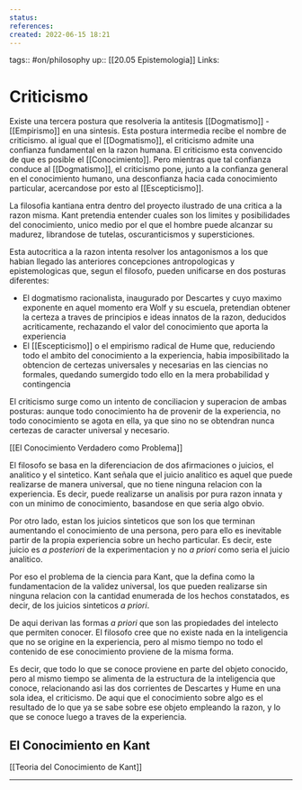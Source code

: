 ```yaml
---
status:
references:
created: 2022-06-15 18:21
---
```

tags:: #on/philosophy 
up:: [[20.05 Epistemologia]]
Links: 
# Criticismo
Existe una tercera postura que resolveria la antitesis [[Dogmatismo]] - [[Empirismo]] en una sintesis. Esta postura intermedia recibe el nombre de criticismo. al igual que el [[Dogmatismo]], el criticismo admite una confianza fundamental en la razon humana. El criticismo esta convencido de que es posible el [[Conocimiento]]. Pero mientras que tal confianza conduce al [[Dogmatismo]], el criticismo pone, junto a la confianza general en el conocimiento humano, una desconfianza hacia cada conocimiento particular, acercandose por esto al [[Escepticismo]]. 

La filosofia kantiana entra dentro del proyecto ilustrado de una critica a la razon misma. Kant pretendia entender cuales son los limites y posibilidades del conocimiento, unico medio por el que el hombre puede alcanzar su madurez, librandose de tutelas, oscuranticismos y supersticiones.

Esta autocritica a la razon intenta resolver los antagonismos a los que habian llegado las anteriores concepciones antropologicas y epistemologicas que, segun el filosofo, pueden unificarse en dos posturas diferentes:
- El dogmatismo racionalista, inaugurado por Descartes y cuyo maximo exponente en aquel momento era Wolf y su escuela, pretendian obtener la certeza a traves de principios e ideas innatos de la razon, deducidos acriticamente, rechazando el valor del conocimiento que aporta la experiencia
- El [[Escepticismo]] o el empirismo radical de Hume que, reduciendo todo el ambito del conocimiento a la experiencia, habia imposibilitado la obtencion de certezas universales y necesarias en las ciencias no formales, quedando sumergido todo ello en la mera probabilidad y contingencia

El criticismo surge como un intento de conciliacion y superacion de ambas posturas: aunque todo conocimiento ha de provenir de la experiencia, no todo conocimiento se agota en ella, ya que sino no se obtendran nunca certezas de caracter universal y necesario.

[[El Conocimiento Verdadero como Problema]]

El filosofo se basa en la diferenciacion de dos afirmaciones o juicios, el analitico y el sintetico. Kant señala que el juicio analitico es aquel que puede realizarse de manera universal, que no tiene ninguna relacion con la experiencia. Es decir, puede realizarse un analisis por pura razon innata y con un minimo de conocimiento, basandose en que seria algo obvio.

Por otro lado, estan los juicios sinteticos que son los que terminan aumentando el conocimiento de una persona, pero para ello es inevitable partir de la propia experiencia sobre un hecho particular. Es decir, este juicio es *a posteriori* de la experimentacion y no *a priori* como seria el juicio analitico.

Por eso el problema de la ciencia para Kant, que la defina como la fundamentacion de la validez universal, los que pueden realizarse sin ninguna relacion con la cantidad enumerada de los hechos constatados, es decir, de los juicios sinteticos *a priori*.

De aqui derivan las formas *a priori* que son las propiedades del intelecto que permiten conocer. El filosofo cree que no existe nada en la inteligencia que no se origine en la experiencia, pero al mismo tiempo no todo el contenido de ese conocimiento proviene de la misma forma.

Es decir, que todo lo que se conoce proviene en parte del objeto conocido, pero al mismo tiempo se alimenta de la estructura de la inteligencia que conoce, relacionando asi las dos corrientes de Descartes y Hume en una sola idea, el criticismo. De aqui que el conocimiento sobre algo es el resultado de lo que ya se sabe sobre ese objeto empleando la razon, y lo que se conoce luego a traves de la experiencia.

## El Conocimiento en Kant
[[Teoria del Conocimiento de Kant]]

___
